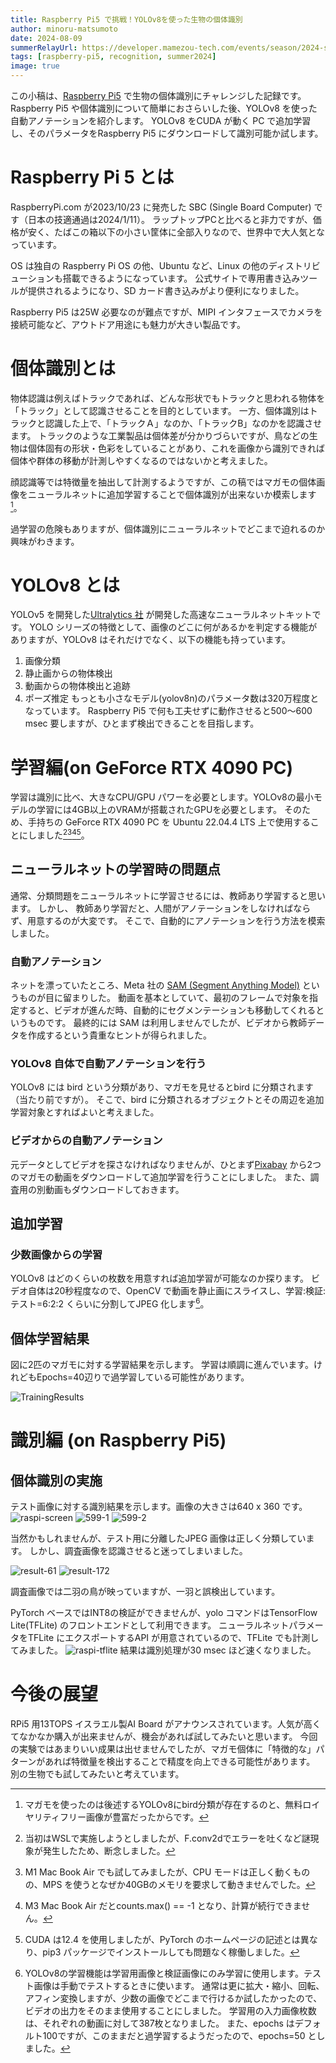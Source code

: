 ```yaml
---
title: Raspberry Pi5 で挑戦！YOLOv8を使った生物の個体識別
author: minoru-matsumoto
date: 2024-08-09
summerRelayUrl: https://developer.mamezou-tech.com/events/season/2024-summer/
tags: [raspberry-pi5, recognition, summer2024]
image: true
---
```


 この小稿は、[Raspberry Pi5](https://www.raspberrypi.com/products/raspberry-pi-5/) で生物の個体識別にチャレンジした記録です。
 Raspberry Pi5 や個体識別について簡単におさらいした後、YOLOv8 を使った自動アノテーションを紹介します。
 YOLOv8 をCUDA が動く PC で追加学習し、そのパラメータをRaspberry Pi5 にダウンロードして識別可能か試します。

 # Raspberry Pi 5 とは

 RaspberryPi.com が2023/10/23 に発売した SBC (Single Board Computer) です（日本の技適通過は2024/1/11）。
 ラップトップPCと比べると非力ですが、価格が安く、たばこの箱以下の小さい筐体に全部入りなので、世界中で大人気となっています。

 OS は独自の Raspberry Pi OS の他、Ubuntu など、Linux の他のディストリビューションも搭載できるようになっています。
 公式サイトで専用書き込みツールが提供されるようになり、SD カード書き込みがより便利になりました。

 Raspberry Pi5 は25W 必要なのが難点ですが、MIPI インタフェースでカメラを接続可能など、アウトドア用途にも魅力が大きい製品です。

 # 個体識別とは

 物体認識は例えばトラックであれば、どんな形状でもトラックと思われる物体を「トラック」として認識させることを目的としています。
 一方、個体識別はトラックと認識した上で、「トラックＡ」なのか、「トラックB」なのかを認識させます。
トラックのような工業製品は個体差が分かりづらいですが、鳥などの生物は個体固有の形状・色彩をしていることがあり、これを画像から識別できれば個体や群体の移動が計測しやすくなるのではないかと考えました。

 顔認識等では特徴量を抽出して計測するようですが、この稿ではマガモの個体画像をニューラルネットに追加学習することで個体識別が出来ないか模索します[^1]。
 [^1]:マガモを使ったのは後述するYOLOv8にbird分類が存在するのと、無料ロイヤリティフリー画像が豊富だったからです。

 過学習の危険もありますが、個体識別にニューラルネットでどこまで迫れるのか興味がわきます。

 # YOLOv8 とは

 YOLOv5 を開発した[Ultralytics 社](https://ultralytics.com/) が開発した高速なニューラルネットキットです。
 YOLO シリーズの特徴として、画像のどこに何があるかを判定する機能がありますが、YOLOv8 はそれだけでなく、以下の機能も持っています。
 1. 画像分類
 2. 静止画からの物体検出
 3. 動画からの物体検出と追跡
 4. ポーズ推定
 もっとも小さなモデル(yolov8n)のパラメータ数は320万程度となっています。
 Raspberry Pi5 で何も工夫せずに動作させると500～600 msec 要しますが、ひとまず検出できることを目指します。

 # 学習編(on GeForce RTX 4090 PC)

 学習は識別に比べ、大きなCPU/GPU パワーを必要とします。YOLOv8の最小モデルの学習には4GB以上のVRAMが搭載されたGPUを必要とします。
 そのため、手持ちの GeForce RTX 4090 PC を Ubuntu 22.04.4 LTS 上で使用することにしました[^2][^3][^4][^5]。
 [^2]: 当初はWSLで実施しようとしましたが、F.conv2dでエラーを吐くなど謎現象が発生したため、断念しました。
 [^3]: M1 Mac Book Air でも試してみましたが、CPU モードは正しく動くものの、MPS を使うとなぜか40GBのメモリを要求して動きませんでした。
 [^4]: M3 Mac Book Air だとcounts.max() == -1 となり、計算が続行できません。
 [^5]: CUDA は12.4 を使用しましたが、PyTorch のホームページの記述とは異なり、pip3 パッケージでインストールしても問題なく稼働しました。

 ## ニューラルネットの学習時の問題点

 通常、分類問題をニューラルネットに学習させるには、教師あり学習すると思います。
 しかし、 教師あり学習だと、人間がアノテーションをしなければならず、用意するのが大変です。
 そこで、自動的にアノテーションを行う方法を模索しました。

 ### 自動アノテーション

 ネットを漂っていたところ、Meta 社の [SAM (Segment Anything Model)](https://segment-anything.com/) というものが目に留まりした。
 動画を基本としていて、最初のフレームで対象を指定すると、ビデオが進んだ時、自動的にセグメンテーションも移動してくれるというものです。
 最終的には SAM は利用しませんでしたが、ビデオから教師データを作成するという貴重なヒントが得られました。

 ### YOLOv8 自体で自動アノテーションを行う

 YOLOv8 には bird という分類があり、マガモを見せるとbird に分類されます（当たり前ですが）。
 そこで、bird に分類されるオブジェクトとその周辺を追加学習対象とすればよいと考えました。

 ### ビデオからの自動アノテーション

 元データとしてビデオを探さなければなりませんが、ひとまず[Pixabay](https://pixabay.com/) から2つのマガモの動画をダウンロードして追加学習を行うことにしました。
 また、調査用の別動画もダウンロードしておきます。

 ## 追加学習
 ### 少数画像からの学習

 YOLOv8 はどのくらいの枚数を用意すれば追加学習が可能なのか探ります。
 ビデオ自体は20秒程度なので、OpenCV で動画を静止画にスライスし、学習:検証:テスト=6:2:2 くらいに分割してJPEG 化します[^6]。
 [^6]:YOLOv8の学習機能は学習用画像と検証画像にのみ学習に使用します。テスト画像は手動でテストするときに使います。
 通常は更に拡大・縮小、回転、アフィン変換しますが、少数の画像でどこまで行けるか試したかったので、ビデオの出力をそのまま使用することにしました。
 学習用の入力画像枚数は、それぞれの動画に対して387枚となりました。
 また、epochs[^7] はデフォルト100ですが、このままだと過学習するようだったので、epochs=50 としました。
 [^7]:学習の繰り返し回数

 ## 個体学習結果

 図に2匹のマガモに対する学習結果を示します。
 学習は順調に進んでいます。けれどもEpochs=40辺りで過学習している可能性があります。

 ![TrainingResults](/img/blogs/2024/0809_rpi5-indivisual-recognition/results.png)

 # 識別編 (on Raspberry Pi5)
 ## 個体識別の実施

 テスト画像に対する識別結果を示します。画像の大きさは640 x 360 です。
 ![raspi-screen](/img/blogs/2024/0809_rpi5-indivisual-recognition/raspi-screen.png)
 ![599-1](/img/blogs/2024/0809_rpi5-indivisual-recognition/599-1.jpg)
 ![599-2](/img/blogs/2024/0809_rpi5-indivisual-recognition/599-2.jpg)

 当然かもしれませんが、テスト用に分離したJPEG 画像は正しく分類しています。
 しかし、調査画像を認識させると迷ってしまいました。

 ![result-61](/img/blogs/2024/0809_rpi5-indivisual-recognition/result-61.jpg)
 ![result-172](/img/blogs/2024/0809_rpi5-indivisual-recognition/result-172.jpg)

 調査画像では二羽の鳥が映っていますが、一羽と誤検出しています。

 PyTorch ベースではINT8の検証ができませんが、yolo コマンドはTensorFlow Lite(TFLite) のフロントエンドとして利用できます。
 ニューラルネットパラメータをTFLite にエクスポートするAPI が用意されているので、TFLite でも計測してみました。
 ![raspi-tflite](/img/blogs/2024/0809_rpi5-indivisual-recognition/raspi-tflite.png)
 結果は識別処理が30 msec ほど速くなりました。

 # 今後の展望

 RPi5 用13TOPS イスラエル製AI Board がアナウンスされています。人気が高くてなかなか購入が出来ませんが、機会があれば試してみたいと思います。
 今回の実験ではあまりいい成果は出せませんでしたが、マガモ個体に「特徴的な」パターンがあれば特徴量を検出することで精度を向上できる可能性があります。
 別の生物でも試してみたいと考えています。
